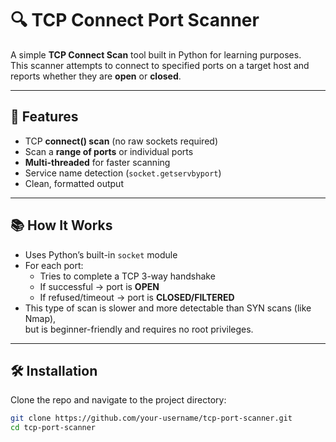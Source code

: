 # 🔍 TCP Connect Port Scanner

A simple **TCP Connect Scan** tool built in Python for learning purposes.  
This scanner attempts to connect to specified ports on a target host and reports whether they are **open** or **closed**.  

---

## 🚀 Features
- TCP **connect() scan** (no raw sockets required)  
- Scan a **range of ports** or individual ports  
- **Multi-threaded** for faster scanning  
- Service name detection (`socket.getservbyport`)  
- Clean, formatted output  

---

## 📚 How It Works
- Uses Python’s built-in `socket` module  
- For each port:
  - Tries to complete a TCP 3-way handshake  
  - If successful → port is **OPEN**  
  - If refused/timeout → port is **CLOSED/FILTERED**  
- This type of scan is slower and more detectable than SYN scans (like Nmap),  
  but is beginner-friendly and requires no root privileges.  

---

## 🛠️ Installation
Clone the repo and navigate to the project directory:
```bash
git clone https://github.com/your-username/tcp-port-scanner.git
cd tcp-port-scanner
